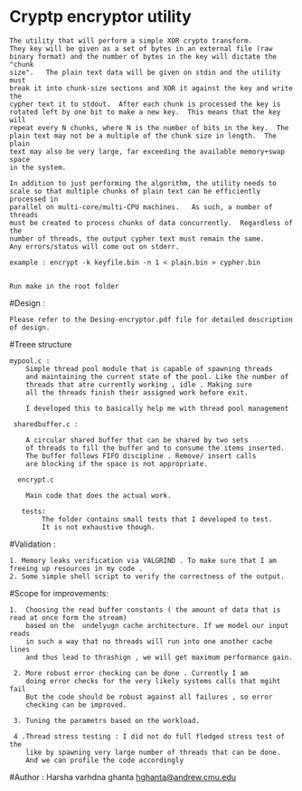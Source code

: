 # Cryptp encryptor utility

    The utility that will perform a simple XOR crypto transform.
    They key will be given as a set of bytes in an external file (raw
    binary format) and the number of bytes in the key will dictate the "chunk
    size".   The plain text data will be given on stdin and the utility must
    break it into chunk-size sections and XOR it against the key and write the
    cypher text it to stdout.  After each chunk is processed the key is
    rotated left by one bit to make a new key.  This means that the key will
    repeat every N chunks, where N is the number of bits in the key.  The
    plain text may not be a multiple of the chunk size in length.  The plain
    text may also be very large, far exceeding the available memory+swap space
    in the system.

    In addition to just performing the algorithm, the utility needs to
    scale so that multiple chunks of plain text can be efficiently processed in
    parallel on multi-core/multi-CPU machines.   As such, a number of threads
    must be created to process chunks of data concurrently.  Regardless of the
    number of threads, the output cypher text must remain the same.
    Any errors/status will come out on stderr.
    
    example : encrypt -k keyfile.bin -n 1 < plain.bin > cypher.bin
    
    
    Run make in the root folder 

#Design :
    
    Please refer to the Desing-encryptor.pdf file for detailed description of design.

#Treee structure 

    mypool.c :
        Simple thread pool module that is capable of spawning threads 
        and maintaining the current state of the pool. Like the number of 
        threads that atre currently working , idle . Making sure 
        all the threads finish their assigned work before exit. 
        
        I developed this to basically help me with thread pool management 
        
     sharedbuffer.c : 
        
        A circular shared buffer that can be shared by two sets 
        of threads to fill the buffer and to consume the items inserted. 
        The buffer follows FIFO discipline . Remove/ insert calls 
        are blocking if the space is not appropriate.
        
      encrypt.c 
        
        Main code that does the actual work. 
        
       tests: 
            The folder contains small tests that I developed to test. 
            It is not exhaustive though.  
            

#Validation : 

    1. Memory leaks verification via VALGRIND . To make sure that I am freeing up resources in my code . 
    2. Some simple shell script to verify the correctness of the output.

#Scope for improvements: 
    
    1.  Choosing the read buffer constants ( the amount of data that is read at once form the stream) 
        based on the  undelyugn cache architecture. If we model our input reads
        in such a way that no threads will run into one another cache lines 
        and thus lead to thrashign , we will get maximum performance gain. 
     
     2. More robust error checking can be done . Currently I am 
        doing error checks for the very likely systems calls that mgiht fail 
        But the code should be robust against all failures , so error 
        checking can be improved. 
     
     3. Tuning the parametrs based on the workload.
     
     4 .Thread stress testing : I did not do full fledged stress test of the 
        like by spawning very large number of threads that can be done. 
        And we can profile the code accordingly    
        
        
#Author : 
    Harsha varhdna ghanta
    hghanta@andrew.cmu.edu              
        
    




